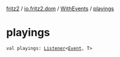 [fritz2](../../index.md) / [io.fritz2.dom](../index.md) / [WithEvents](index.md) / [playings](./playings.md)

# playings

`val playings: `[`Listener`](../-listener/index.md)`<`[`Event`](https://kotlinlang.org/api/latest/jvm/stdlib/org.w3c.dom.events/-event/index.html)`, T>`